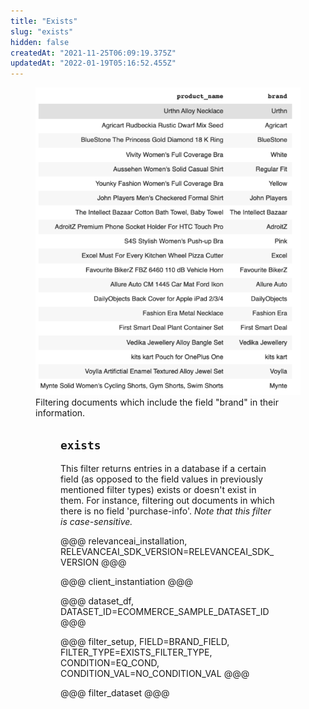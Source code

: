 ```yaml
---
title: "Exists"
slug: "exists"
hidden: false
createdAt: "2021-11-25T06:09:19.375Z"
updatedAt: "2022-01-19T05:16:52.455Z"
---
```

<figure>
<img src="https://github.com/RelevanceAI/RelevanceAI-readme-docs/blob/v1.0.7/docs_template/GENERAL_FEATURES/_assets/exists.png?raw=true" width="500" alt="exist.png" />
<figcaption>Filtering documents which include the field "brand" in their information.</figcaption>
<figure>

## `exists`
This filter returns entries in a database if a certain field (as opposed to the field values in previously mentioned filter types) exists or doesn't exist in them. For instance, filtering out documents in which there is no field 'purchase-info'. *Note that this filter is case-sensitive.*

@@@ relevanceai_installation, RELEVANCEAI_SDK_VERSION=RELEVANCEAI_SDK_VERSION @@@

@@@ client_instantiation @@@

@@@ dataset_df, DATASET_ID=ECOMMERCE_SAMPLE_DATASET_ID @@@

@@@ filter_setup, FIELD=BRAND_FIELD, FILTER_TYPE=EXISTS_FILTER_TYPE, CONDITION=EQ_COND, CONDITION_VAL=NO_CONDITION_VAL @@@

@@@ filter_dataset @@@

